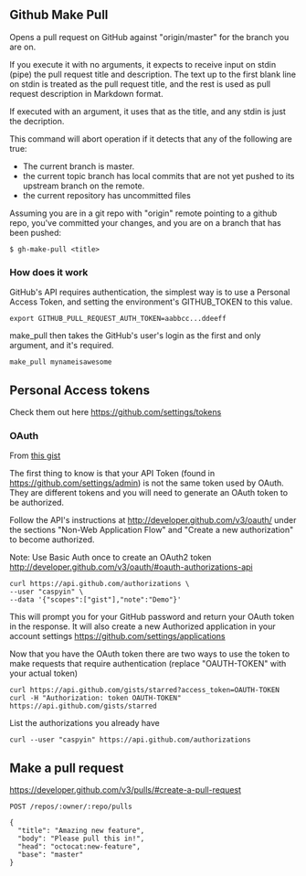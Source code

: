 ## Github Make Pull
Opens a pull request on GitHub against "origin/master" for the branch you are on.

If you execute it with no arguments, it expects to receive input on stdin (pipe) the pull request title and description.
The text up to the first blank line on stdin is treated as the pull request title, and the rest is used as pull request description in Markdown format.

If executed with an argument, it uses that as the title, and any stdin is just the decription.

This command will abort operation if it detects that any of the following are true:
+ The current branch is master.
+ the current topic branch has local commits that are not yet pushed to its upstream branch on the remote.
+ the current repository has uncommitted files

Assuming you are in a git repo with "origin" remote pointing to a github repo, you've committed your changes,
 and you are on a branch that has been pushed:
```
$ gh-make-pull <title>
```

### How does it work

GitHub's API requires authentication, the simplest way is to use a Personal Access Token, and setting the environment's GITHUB_TOKEN to this value.

```
export GITHUB_PULL_REQUEST_AUTH_TOKEN=aabbcc...ddeeff
```
make_pull then takes the GitHub's user's login as the first and only argument, and it's required.

```
make_pull mynameisawesome
```

## Personal Access tokens

Check them out here https://github.com/settings/tokens


### OAuth

From [this gist](https://gist.github.com/btoone/2288960)

The first thing to know is that your API Token (found in https://github.com/settings/admin) is not the same token used by OAuth. They are different tokens and you will need to generate an OAuth token to be authorized.

Follow the API's instructions at http://developer.github.com/v3/oauth/ under the sections "Non-Web Application Flow" and "Create a new authorization" to become authorized.

Note: Use Basic Auth once to create an OAuth2 token http://developer.github.com/v3/oauth/#oauth-authorizations-api

    curl https://api.github.com/authorizations \
    --user "caspyin" \
    --data '{"scopes":["gist"],"note":"Demo"}'

This will prompt you for your GitHub password and return your OAuth token in the response. It will also create a new Authorized application in your account settings https://github.com/settings/applications

Now that you have the OAuth token there are two ways to use the token to make requests that require authentication (replace "OAUTH-TOKEN" with your actual token)

    curl https://api.github.com/gists/starred?access_token=OAUTH-TOKEN
    curl -H "Authorization: token OAUTH-TOKEN" https://api.github.com/gists/starred

List the authorizations you already have

    curl --user "caspyin" https://api.github.com/authorizations

## Make a pull request

 https://developer.github.com/v3/pulls/#create-a-pull-request
 
 `POST /repos/:owner/:repo/pulls`
 ```
 {
   "title": "Amazing new feature",
   "body": "Please pull this in!",
   "head": "octocat:new-feature",
   "base": "master"
 }
 ```
